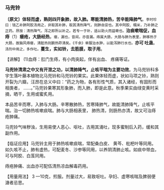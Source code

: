 ### 马兜铃

**〔原文〕体轻而虚，熟则四开象肺，故入肺。寒能清肺热，苦辛能降肺气**。<small>李时珍曰：钱乙补肺阿胶汤用之，非取其补肺，取其清热降气，则肺自安也。其中阿胶、糯米，乃补肺之正药。昂按：清热降气，泻之即所以补之。若专一于补，适以助火而益嗽也。</small>**治痰嗽喘促，血痔**（1）**瘘疮，大肠经热**，<small>瘘，漏也，音闾，亦音漏。痔属大肠，大肠与肺为表里，肺移热于大肠，故脑风痔瘘，清脏热则腑热茚清矣。《千余》单服治水肿，以能泻肺行水也。</small>**亦可 吐蛊**。<small>汤剂中用之，多作吐。</small>**蔓生，实如铃，去筋膜，取子用**。	

【讲解】 (1)血痔：肛门生痔，有小肉突起，伴有出血、 疼痛等证。

**马兜铃清肃之中又有开泄之功，以清肺降气，止咳平喘为主要功效**。为马兜铃科多宇生落叶藤本植物北马兜铃和马兜铃的果实。此果体轻而虚，状如马项之铃，熟则开裂为六瓣。汪昂在总义中曰：“药之为物，各有形性气质，其入诸经，有固形而相类者， ……。”马兜铃果寒其形象肺，而入肺，即是此意。秋季果实由绿变黄时采摘，晒干，生用或蜜炙用。	

本品苦辛而寒，入肺与大肠。辛寒散肺热，苦寒降肺气，故能清肺降气，止咳平喘。治一切肺热咳嗽痰喘。肺与大肠相表里， 肺热清，则肠热亦清，故又可治痔疮肿痛。

马兜铃气味秽浊，生用易使人恶心、呕吐，古用其涌吐，现多蜜制后入药，缓和其副作用。	

【临证应用】马兜铃主用于肺热咳嗽痰喘，常配桑白皮、 黄芩、枇杷叶等同用。如久咳不止，肺有虚热，可配麦冬、沙参等同用，以养阴清肺止咳。如痰中带血，可与阿胶、白芨同用。

痔疮肿痛、出血亦可配伍清热凉血解毒药用。

【用量用法】 3 —10克，煎服。剂量过大，易致呕吐。孕妇、虚寒咳喘及脾弱便溏者忌思。	
